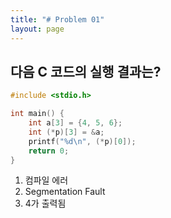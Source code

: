 ```yaml
---
title: "# Problem 01"
layout: page
---
```


## 다음 C 코드의 실행 결과는?

```c
#include <stdio.h>

int main() {
    int a[3] = {4, 5, 6};
    int (*p)[3] = &a;
    printf("%d\n", (*p)[0]);
    return 0;
}
```

1. 컴파일 에러
2. Segmentation Fault
3. 4가 출력됨
